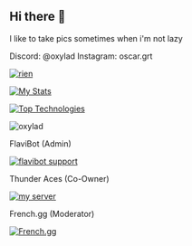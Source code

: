 ## Hi there 👋

I like to take pics sometimes when i'm not lazy

Discord: @oxylad
Instagram: oscar.grt


<!--
**Oxylad/Oxylad** is a ✨ _special_ ✨ repository because its `README.md` (this file) appears on your GitHub profile.

Here are some ideas to get you started:

- 🔭 I’m currently working on ...
- 🌱 I’m currently learning ...
- 👯 I’m looking to collaborate on ...
- 🤔 I’m looking for help with ...
- 💬 Ask me about ...
- 📫 How to reach me: ...
- 😄 Pronouns: ...
- ⚡ Fun fact: ...
-->  
<a href=""><img src="https://komarev.com/ghpvc/?username=oxylad&style=for-the-badge" alt="rien"/></a>

[![My Stats](https://github-readme-stats.vercel.app/api?username=Oxylad&show_icons=true&theme=tokyonight)](https://github.com/anuraghazra/github-readme-stats)

[![Top Technologies](https://github-readme-stats.vercel.app/api/top-langs/?username=Oxylad&langs_count=3&theme=tokyonight)](https://github.com/anuraghazra/github-readme-stats)

<img src="http://github-readme-streak-stats.herokuapp.com?user=oxylad&theme=tokyonight&hide_border=true&" alt="oxylad" />



FlaviBot (Admin)

<a href="https://discord.gg/zJyE39J"><img src="https://img.shields.io/discord/699989534724849685?color=%235865F2&label=FlaviBot%20Support&style=for-the-badge" alt="flavibot support"/></a>

Thunder Aces (Co-Owner)

<a href="https://discord.gg/ThunderAces"><img src="https://img.shields.io/discord/1304871849221427251?color=%235865F2&label=Thunder%20Aces&style=for-the-badge" alt="my server"/></a>

French.gg (Moderator)

<a href="https://discord.gg/gXXEUqUs9A"><img src="https://img.shields.io/discord/968866278242680902?color=%235865F2&label=French.gg&style=for-the-badge" alt="French.gg"/></a>

